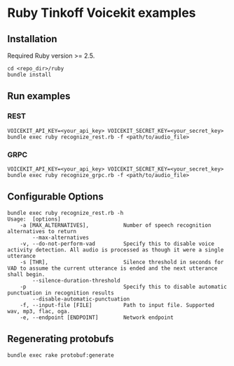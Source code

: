 # Ruby Tinkoff Voicekit examples

## Installation

Required Ruby version >= 2.5.

```
cd <repo_dir>/ruby
bundle install
```

## Run examples

### REST

```
VOICEKIT_API_KEY=<your_api_key> VOICEKIT_SECRET_KEY=<your_secret_key> bundle exec ruby recognize_rest.rb -f <path/to/audio_file>
```

### GRPC

```
VOICEKIT_API_KEY=<your_api_key> VOICEKIT_SECRET_KEY=<your_secret_key> bundle exec ruby recognize_grpc.rb -f <path/to/audio_file>
```

## Configurable Options

```
bundle exec ruby recognize_rest.rb -h
Usage:  [options]
    -a [MAX_ALTERNATIVES],           Number of speech recognition alternatives to return
        --max-alternatives
    -v, --do-not-perform-vad         Specify this to disable voice activity detection. All audio is processed as though it were a single utterance
    -s [THR],                        Silence threshold in seconds for VAD to assume the current utterance is ended and the next utterance shall begin.
        --silence-duration-threshold
    -p                               Specify this to disable automatic punctuation in recognition results
        --disable-automatic-punctuation
    -f, --input-file [FILE]          Path to input file. Supported wav, mp3, flac, oga.
    -e, --endpoint [ENDPOINT]        Network endpoint
```

## Regenerating protobufs

```
bundle exec rake protobuf:generate
```
